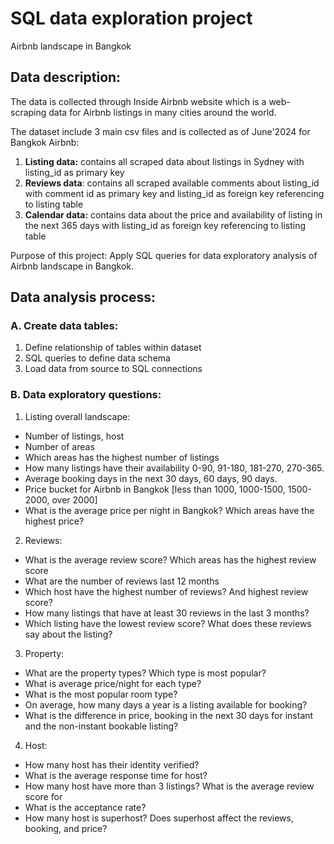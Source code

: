 # SQL data exploration project

Airbnb landscape in Bangkok

## Data description:
The data is collected through Inside Airbnb website which is a web-scraping data for Airbnb listings in many cities around the world.

The dataset include 3 main csv files and is collected as of June'2024 for Bangkok Airbnb:

1. **Listing data:** contains all scraped data about listings in Sydney with listing_id as primary key
2. **Reviews data**: contains all scraped available comments about listing_id with comment id as primary key and listing_id as foreign key referencing to listing table
3. **Calendar data:** contains data about the price and availability of listing in the next 365 days with listing_id as foreign key referencing to listing table

Purpose of this project: Apply SQL queries for data exploratory analysis of Airbnb landscape in Bangkok.

## Data analysis process:

### A. Create data tables:
1. Define relationship of tables within dataset
2. SQL queries to define data schema
3. Load data from source to SQL connections
   
### B. Data exploratory questions:

1. Listing overall landscape:

- Number of listings, host
- Number of areas
- Which areas has the highest number of listings
- How many listings have their availability 0-90, 91-180, 181-270, 270-365.
- Average booking days in the next 30 days, 60 days, 90 days.
- Price bucket for Airbnb in Bangkok [less than 1000, 1000-1500, 1500-2000, over 2000]
- What is the average price per night in Bangkok? Which areas have the highest price?

2. Reviews:

- What is the average review score? Which areas has the highest review score
- What are the number of reviews last 12 months
- Which host have the highest number of reviews? And highest review score?
- How many listings that have at least 30 reviews in the last 3 months?
- Which listing have the lowest review score? What does these reviews say about the listing?

3. Property:

- What are the property types? Which type is most popular?
- What is average price/night for each type?
- What is the most popular room type? 
- On average, how many days a year is a listing available for booking?
- What is the difference in price, booking in the next 30 days for instant and the non-instant bookable listing?

4. Host:

- How many host has their identity verified?
- What is the average response time for host?
- How many host have more than 3 listings? What is the average review score for 
- What is the acceptance rate?
- How many host is superhost? Does superhost affect the reviews, booking, and price?
